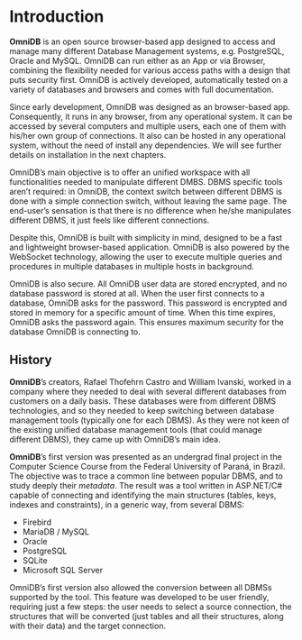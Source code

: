 # Introduction

**OmniDB** is an open source browser-based app designed to access and manage
many different Database Management systems, e.g. PostgreSQL, Oracle and MySQL.
OmniDB can run either as an App or via Browser, combining the flexibility needed
for various access paths with a design that puts security first. OmniDB is
actively developed, automatically tested on a variety of databases and browsers
and comes with full documentation.

Since early development, OmniDB was designed as an browser-based app.
Consequently, it runs in any browser, from any operational system. It can be
accessed by several computers and multiple users, each one of them with his/her
own group of connections. It also can be hosted in any operational system,
without the need of install any dependencies. We will see further details on
installation in the next chapters.

OmniDB’s main objective is to offer an unified workspace with all
functionalities needed to manipulate different DMBS. DBMS specific tools aren’t
required: in OmniDB, the context switch between different DBMS is done with a
simple connection switch, without leaving the same page. The end-user’s
sensation is that there is no difference when he/she manipulates different DBMS,
it just feels like different connections.

Despite this, OmniDB is built with simplicity in mind, designed to be a fast and
lightweight browser-based application. OmniDB is also powered by the WebSocket
technology, allowing the user to execute multiple queries and procedures in
multiple databases in multiple hosts in background.

OmniDB is also secure. All OmniDB user data are stored encrypted, and no
database password is stored at all. When the user first connects to a database,
OmniDB asks for the password. This password is encrypted and stored in memory
for a specific amount of time. When this time expires, OmniDB asks the password
again. This ensures maximum security for the database OmniDB is connecting to.

## History

**OmniDB**’s creators, Rafael Thofehrn Castro and William Ivanski, worked in a
company where they needed to deal with several different databases from
customers on a daily basis. These databases were from different DBMS
technologies, and so they needed to keep switching between database management
tools (typically one for each DBMS). As they were not keen of the existing
unified database management tools (that could manage different DBMS), they came
up with OmniDB’s main idea.

**OmniDB**’s first version was presented as an undergrad final project in the
Computer Science Course from the Federal University of Paraná, in Brazil. The
objective was to trace a common line between popular DBMS, and to study deeply
their *metadata*. The result was a tool written in ASP.NET/C# capable of
connecting and identifying the main structures (tables, keys, indexes and
constraints), in a generic way, from several DBMS:

- Firebird
- MariaDB / MySQL
- Oracle
- PostgreSQL
- SQLite
- Microsoft SQL Server

OmniDB’s first version also allowed the conversion between all DBMSs supported
by the tool. This feature was developed to be user friendly, requiring just a
few steps: the user needs to select a source connection, the structures that
will be converted (just tables and all their structures, along with their data)
and the target connection.
